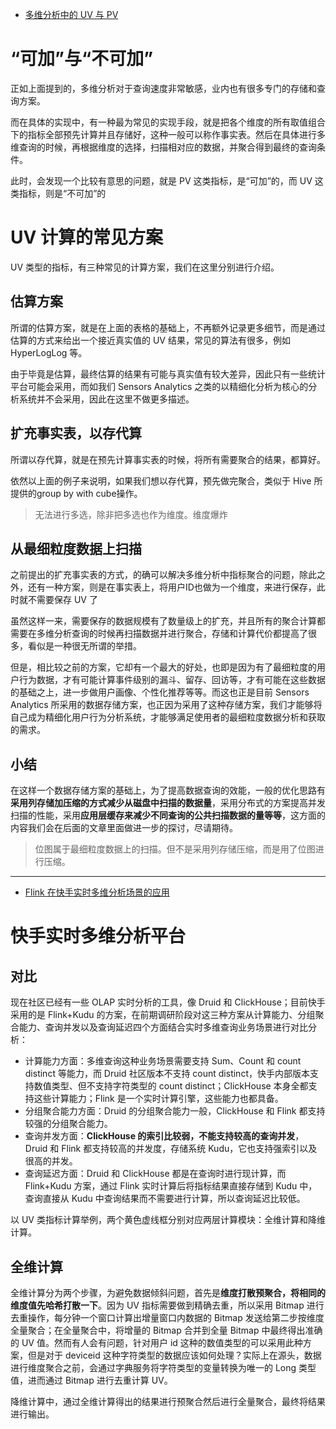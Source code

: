 - [多维分析中的 UV 与 PV ](https://www.sohu.com/a/115979730_116235)

# “可加”与“不可加”

正如上面提到的，多维分析对于查询速度非常敏感，业内也有很多专门的存储和查询方案。

而在具体的实现中，有一种最为常见的实现手段，就是把各个维度的所有取值组合下的指标全部预先计算并且存储好，这种一般可以称作事实表。然后在具体进行多维查询的时候，再根据维度的选择，扫描相对应的数据，并聚合得到最终的查询条件。

此时，会发现一个比较有意思的问题，就是 PV 这类指标，是“可加”的，而 UV 这类指标，则是“不可加”的

# UV 计算的常见方案

UV 类型的指标，有三种常见的计算方案，我们在这里分别进行介绍。

## 估算方案

所谓的估算方案，就是在上面的表格的基础上，不再额外记录更多细节，而是通过估算的方式来给出一个接近真实值的 UV 结果，常见的算法有很多，例如 HyperLogLog 等。

由于毕竟是估算，最终估算的结果有可能与真实值有较大差异，因此只有一些统计平台可能会采用，而如我们 Sensors Analytics 之类的以精细化分析为核心的分析系统并不会采用，因此在这里不做更多描述。

## 扩充事实表，以存代算

所谓以存代算，就是在预先计算事实表的时候，将所有需要聚合的结果，都算好。

依然以上面的例子来说明，如果我们想以存代算，预先做完聚合，类似于 Hive 所提供的group by with cube操作。

> 无法进行多选，除非把多选也作为维度。维度爆炸

## 从最细粒度数据上扫描

之前提出的扩充事实表的方式，的确可以解决多维分析中指标聚合的问题，除此之外，还有一种方案，则是在事实表上，将用户ID也做为一个维度，来进行保存，此时就不需要保存 UV 了

虽然这样一来，需要保存的数据规模有了数量级上的扩充，并且所有的聚合计算都需要在多维分析查询的时候再扫描数据并进行聚合，存储和计算代价都提高了很多，看似是一种很无所谓的举措。

但是，相比较之前的方案，它却有一个最大的好处，也即是因为有了最细粒度的用户行为数据，才有可能计算事件级别的漏斗、留存、回访等，才有可能在这些数据的基础之上，进一步做用户画像、个性化推荐等等。而这也正是目前 Sensors Analytics 所采用的数据存储方案，也正因为采用了这种存储方案，我们才能够将自己成为精细化用户行为分析系统，才能够满足使用者的最细粒度数据分析和获取的需求。


## 小结
在这样一个数据存储方案的基础上，为了提高数据查询的效能，一般的优化思路有**采用列存储加压缩的方式减少从磁盘中扫描的数据量**，采用分布式的方案提高并发扫描的性能，采用**应用层缓存来减少不同查询的公共扫描数据的量等等**，这方面的内容我们会在后面的文章里面做进一步的探讨，尽请期待。

> 位图属于最细粒度数据上的扫描。但不是采用列存储压缩，而是用了位图进行压缩。

---

-  [Flink 在快手实时多维分析场景的应用](https://www.infoq.cn/article/zkz1vpe3qgyfrutb6pcm)

# 快手实时多维分析平台

## 对比
现在社区已经有一些 OLAP 实时分析的工具，像 Druid 和 ClickHouse；目前快手采用的是 Flink+Kudu 的方案，在前期调研阶段对这三种方案从计算能力、分组聚合能力、查询并发以及查询延迟四个方面结合实时多维查询业务场景进行对比分析：

- 计算能力方面：多维查询这种业务场景需要支持 Sum、Count 和 count distinct 等能力，而 Druid 社区版本不支持 count distinct，快手内部版本支持数值类型、但不支持字符类型的 count distinct；ClickHouse 本身全都支持这些计算能力；Flink 是一个实时计算引擎，这些能力也都具备。
- 分组聚合能力方面：Druid 的分组聚合能力一般，ClickHouse 和 Flink 都支持较强的分组聚合能力。
- 查询并发方面：**ClickHouse 的索引比较弱，不能支持较高的查询并发**，Druid 和 Flink 都支持较高的并发度，存储系统 Kudu，它也支持强索引以及很高的并发。
- 查询延迟方面：Druid 和 ClickHouse 都是在查询时进行现计算，而 Flink+Kudu 方案，通过 Flink 实时计算后将指标结果直接存储到 Kudu 中，查询直接从 Kudu 中查询结果而不需要进行计算，所以查询延迟比较低。

以 UV 类指标计算举例，两个黄色虚线框分别对应两层计算模块：全维计算和降维计算。

## 全维计算

全维计算分为两个步骤，为避免数据倾斜问题，首先是**维度打散预聚合，将相同的维度值先哈希打散一下**。因为 UV 指标需要做到精确去重，所以采用 Bitmap 进行去重操作，每分钟一个窗口计算出增量窗口内数据的 Bitmap 发送给第二步按维度全量聚合；在全量聚合中，将增量的 Bitmap 合并到全量 Bitmap 中最终得出准确的 UV 值。然而有人会有问题，针对用户 id 这种的数值类型的可以采用此种方案，但是对于 deviceid 这种字符类型的数据应该如何处理？实际上在源头，数据进行维度聚合之前，会通过字典服务将字符类型的变量转换为唯一的 Long 类型值，进而通过 Bitmap 进行去重计算 UV。

降维计算中，通过全维计算得出的结果进行预聚合然后进行全量聚合，最终将结果进行输出。
